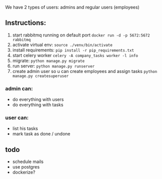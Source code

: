 We have 2 types of users: admins and regular users (employees)

## Instructions:
1. start rabbitmq running on default port `docker run -d -p 5672:5672 rabbitmq`
2. activate virtual env: `source ./venv/bin/activate`
3. install requirements: `pip install -r pip_requirements.txt`
4. start celery worker `celery -A company_tasks worker -l info`
5. migrate: `python manage.py migrate`
6. run server: `python manage.py runserver`
7. create admin user so u can create employees and assign tasks `python manage.py createsuperuser`

### admin can:
- do everything with users
- do everything with tasks

### user can:
- list his tasks
- mark task as done / undone

## todo
- schedule mails
- use postgres
- dockerize?
